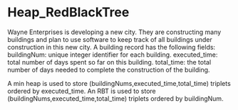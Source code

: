 # Heap_RedBlackTree

Wayne Enterprises is developing a new city. They are constructing many buildings and plan to use software to keep track of all buildings under construction in this new city. A building record has the following fields:
buildingNum: unique integer identifier for each building.
executed_time: total number of days spent so far on this building.
total_time: the total number of days needed to complete the construction of the building.

A min heap is used to store (buildingNums,executed_time,total_time) triplets ordered by executed_time. An RBT is used to store (buildingNums,executed_time,total_time) triplets ordered by buildingNum.
